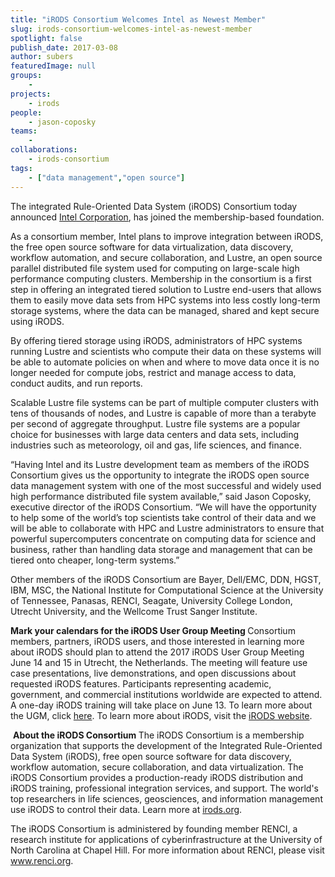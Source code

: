 ```yaml
---
title: "iRODS Consortium Welcomes Intel as Newest Member"
slug: irods-consortium-welcomes-intel-as-newest-member
spotlight: false
publish_date: 2017-03-08
author: subers
featuredImage: null
groups:
    - 
projects:
    - irods
people:
    - jason-coposky
teams: 
    - 
collaborations:
    - irods-consortium
tags:
    - ["data management","open source"]
---
```

<p class="p1"><span class="s1">The integrated Rule-Oriented Data System (iRODS) Consortium today announced</span><span class="s2"> <a href="http://www.intel.com/" target="_blank"><span class="s3">Intel Corporation</span></a>, </span><span class="s1">has joined the membership-based foundation.</span></p>
<p class="p1"><span class="s1">As a consortium member, Intel plans to improve integration between iRODS, the free open source software for data virtualization, data discovery, workflow automation, and secure collaboration, and Lustre, an open source parallel distributed file system used for computing on large-scale high performance computing clusters. Membership in the consortium is a first step in offering an integrated tiered solution to Lustre end-users that allows them to easily move data sets from HPC systems into less costly long-term storage systems, where the data can be managed, shared and kept secure using iRODS.  </span><!--more--></p>
<p class="p1"><span class="s1">By offering tiered storage using iRODS, administrators of HPC systems running Lustre and scientists who compute their data on these systems will be able to automate policies on when and where to move data once it is no longer needed for compute jobs, restrict and manage access to data, conduct audits, and run reports.</span><span class="s1"> </span></p>
<p class="p1"><span class="s1">Scalable Lustre file systems can be part of multiple computer clusters with tens of thousands of nodes, and Lustre is capable of more than a terabyte per second of aggregate throughput. Lustre file systems are a popular choice for businesses with large data centers and data sets, including industries such as meteorology, oil and gas, life sciences, and finance.</span><span class="s1"> </span></p>
<p class="p1"><span class="s1">“Having Intel and its Lustre development team as members of the iRODS Consortium gives us the opportunity to integrate the iRODS open source data management system with one of the most successful and widely used high performance distributed file system available,” said Jason Coposky, executive director of the iRODS Consortium. “We will have the opportunity to help some of the world’s top scientists take control of their data and we will be able to collaborate with HPC and Lustre administrators to ensure that powerful supercomputers concentrate on computing data for science and business, rather than handling data storage and management that can be tiered onto cheaper, long-term systems.”</span><span class="s1"> </span></p>
<p class="p1"><span class="s1">Other members of the iRODS Consortium are Bayer, Dell/EMC, DDN, HGST, IBM, MSC, the National Institute for Computational Science at the University of Tennessee, Panasas, RENCI, Seagate, University College London, Utrecht University, and the Wellcome Trust Sanger Institute.</span></p>
<p class="p6"><span class="s1"><b>Mark your calendars for the iRODS User Group Meeting
</b></span><span class="s1">Consortium members, partners, iRODS users, and those interested in learning more about iRODS should plan to attend the 2017 iRODS User Group Meeting June 14 and 15 in Utrecht, the Netherlands. The meeting will feature use case presentations, live demonstrations, and open discussions about requested iRODS features. Participants representing academic, government, and commercial institutions worldwide are expected to attend. A one-day iRODS training will take place on June 13. To learn more about the UGM, click</span><span class="s4"> <a href="https://irods.org/ugm2017/" target="_blank"><span class="s3">here</span></a></span><span class="s1">. To learn more about iRODS, visit the</span><span class="s4"> <a href="http://www.irods.org/" target="_blank"><span class="s3">iRODS website</span></a></span><span class="s1">.</span></p>
<p class="p7"><span class="s1"> </span><span class="s1"><b>About the iRODS Consortium
</b></span>The iRODS Consortium is a membership organization that supports the development of the Integrated Rule-Oriented Data System (iRODS), free open source software for data discovery, workflow automation, secure collaboration, and data virtualization. The iRODS Consortium provides a production-ready iRODS distribution and iRODS training, professional integration services, and support. The world's top researchers in life sciences, geosciences, and information management use iRODS to control their data. Learn more at <a href="http://irods.org/" target="_blank"><span class="s5">irods.org</span></a>.</p>
<p class="p6"><span class="s1">The iRODS Consortium is administered by founding member RENCI, a research institute for applications of cyberinfrastructure at the University of North Carolina at Chapel Hill. For more information about RENCI, please visit <a href="http://www.renci.org/" target="_blank"><span class="s5">www.renci.org</span></a>. </span></p>
<p class="p7"><span class="s1"> </span></p>
